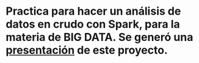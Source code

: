 # Practica para hacer un análisis de datos en crudo con Spark, para la materia de BIG DATA. Se generó una [presentación](https://docs.google.com/presentation/d/1zJKCNQd8zHXwxeHWZkUE2qBLTG3uQ51a/edit?usp=sharing&ouid=109023621523842645523&rtpof=true&sd=true "presentación") de este proyecto.

